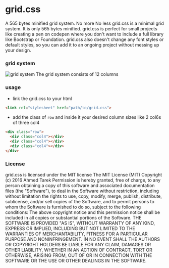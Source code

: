 # grid.css
A 565 bytes minified grid system. No more No less
grid.css is a minimal grid system. It is only 565 bytes minified. grid.css is perfect for small projects like creating a pen on codepen where you don't want to include a full library like Bootstrap or Foundation. grid.css also doesn't change any font styles or default styles, so you can add it to an ongoing project without messing up your design.
### grid system
![grid system](https://github.com/ahmedtarek2134/grid.css/demo/img/grid.png)
The grid system consists of 12 columns
### usage
* link the grid.css to your html
```html
<link rel="stylesheet" href="path/to/grid.css">
```
* add the class of ```row``` and inside it your desired column sizes like 2 col6s of three col4
```html
<div class="row">
  <div class="col4"></div>
  <div class="col4"></div>
  <div class="col4"></div>
</div>
```
### License
grid.css is licensed under the MIT license
The MIT License (MIT)
Copyright (c) 2016 Ahmed Tarek
Permission is hereby granted, free of charge, to any person obtaining a copy of this software and associated documentation files (the "Software"), to deal in the Software without restriction, including without limitation the rights to use, copy, modify, merge, publish, distribute, sublicense, and/or sell copies of the Software, and to permit persons to whom the Software is furnished to do so, subject to the following conditions:
The above copyright notice and this permission notice shall be included in all copies or substantial portions of the Software.
THE SOFTWARE IS PROVIDED "AS IS", WITHOUT WARRANTY OF ANY KIND, EXPRESS OR IMPLIED, INCLUDING BUT NOT LIMITED TO THE WARRANTIES OF MERCHANTABILITY, FITNESS FOR A PARTICULAR PURPOSE AND NONINFRINGEMENT. IN NO EVENT SHALL THE AUTHORS OR COPYRIGHT HOLDERS BE LIABLE FOR ANY CLAIM, DAMAGES OR OTHER LIABILITY, WHETHER IN AN ACTION OF CONTRACT, TORT OR OTHERWISE, ARISING FROM, OUT OF OR IN CONNECTION WITH THE SOFTWARE OR THE USE OR OTHER DEALINGS IN THE SOFTWARE.
